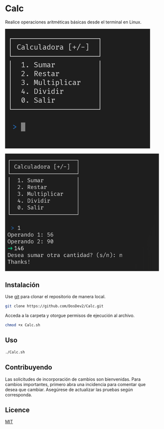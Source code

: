 # Calc

Realice operaciones aritméticas básicas desde el terminal en Linux.

![Image](./screenshots/screenshot01.png)

![Image](./screenshots/screenshot02.png)

## Instalación

Use [git](https://git-scm.com/) para clonar el repositorio de manera local.

```bash
git clone https://github.com/DosDev2/Calc.git
```

Acceda a la carpeta y otorgue permisos de ejecución al archivo.

```bash
chmod +x Calc.sh
```

## Uso

```bash
./Calc.sh
```

## Contribuyendo

Las solicitudes de incorporación de cambios son bienvenidas. Para cambios importantes, primero abra una incidencia para comentar que desea que cambiar. Asegúrese de actualizar las pruebas según corresponda.

## Licence

[MIT](https://choosealicense.com/licenses/mit/)

